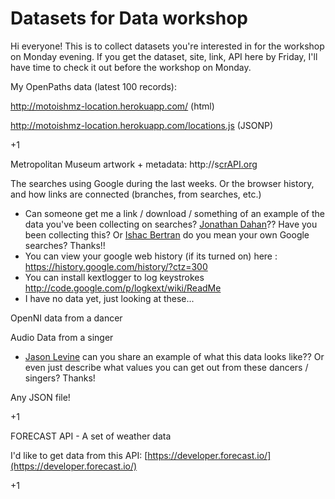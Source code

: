 # Datasets for Data workshop

Hi everyone! This is to collect datasets you're interested in for the workshop on Monday evening. If you get the dataset, site, link, API here by Friday, I'll have time to check it out before the workshop on Monday.

My OpenPaths data (latest 100 records):

[](http://motoishmz-location.herokuapp.com/)http://motoishmz-location.herokuapp.com/ (html)

[](http://motoishmz-location.herokuapp.com/locations.js)http://motoishmz-location.herokuapp.com/locations.js (JSONP)

+1

Metropolitan Museum artwork + metadata: [](http://scrAPI.org)http://s[c](http://s)[r](http://sc)[A](http://scr)[P](http://scrA)[I](http://scrAP)[.o](http://scrAPI)[r](http://scrAPI.o)[g](http://scrAPI.or)

The searches using Google during the last weeks. Or the browser history, and how links are connected (branches, from searches, etc.)

*   Can someone get me a link / download / something of an example of the data you've been collecting on searches? [Jonathan Dahan](https://sfpc.hackpad.com/ep/profile/uABG7ngMwBe)?? Have you been collecting this? Or [Ishac Bertran](https://sfpc.hackpad.com/ep/profile/sBBrpVi3ZRM) do you mean your own Google searches? Thanks!!
*   You can view your google web history (if its turned on) here : [](https://history.google.com/history/?ctz=300)https://history.google.com/history/?ctz=300
*   You can install kextlogger to log keystrokes [](http://code.google.com/p/logkext/wiki/ReadMe)http://code.google.com/p/logkext/wiki/ReadMe
*   I have no data yet, just looking at these...

OpenNI data from a dancer

Audio Data from a singer

*   [Jason Levine](https://sfpc.hackpad.com/ep/profile/m5rLOYYylrl) can you share an example of what this data looks like?? Or even just describe what values you can get out from these dancers / singers? Thanks!

Any JSON file!

+1

FORECAST API - A set of weather data

I'd like to get data from this API: [](https://developer.forecast.io/)[https://developer.forecast.io/](https://developer.forecast.io/)

+1